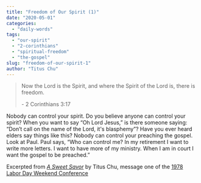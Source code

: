 ```yaml
---
title: "Freedom of Our Spirit (1)"
date: "2020-05-01"
categories: 
  - "daily-words"
tags: 
  - "our-spirit"
  - "2-corinthians"
  - "spiritual-freedom"
  - "the-gospel"
slug: "freedom-of-our-spirit-1"
author: "Titus Chu"
---
```


> Now the Lord is the Spirit, and where the Spirit of the Lord is, there is freedom.
> 
> \- 2 Corinthians 3:17

Nobody can control your spirit. Do you believe anyone can control your spirit? When you want to say “Oh Lord Jesus,” is there someone saying: “Don’t call on the name of the Lord, it's blasphemy”? Have you ever heard elders say things like this? Nobody can control your preaching the gospel. Look at Paul. Paul says, “Who can control me? In my retirement I want to write more letters. I want to have more of my ministry. When I am in court I want the gospel to be preached.”

Excerpted from _[A Sweet Savor](https://www.asweetsavor.org/a-sweet-savor/)_ by Titus Chu, message one of the [1978 Labor Day Weekend Conference](https://www.asweetsavor.org/1978-labor-day-weekend-conference/)

